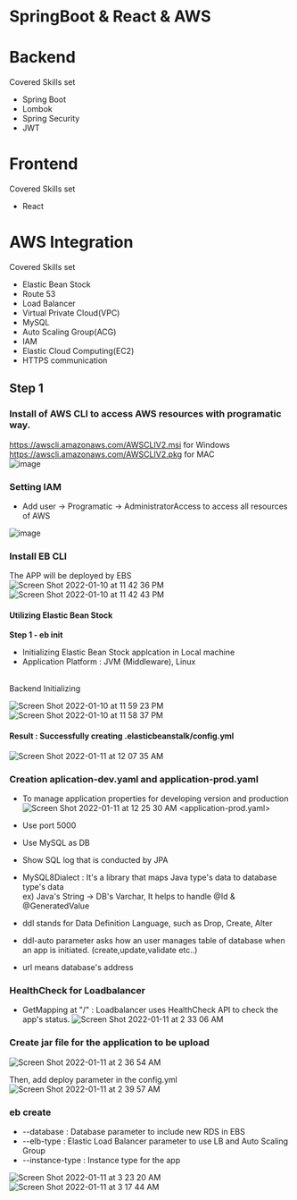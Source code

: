 # SpringBoot & React & AWS

# Backend
  Covered Skills set
  
  * Spring Boot
  * Lombok
  * Spring Security
  * JWT
    
# Frontend
  Covered Skills set
  
  * React 
    
# AWS Integration
  Covered Skills set
  
  * Elastic Bean Stock
  * Route 53
  * Load Balancer
  * Virtual Private Cloud(VPC)
  * MySQL
  * Auto Scaling Group(ACG)
  * IAM
  * Elastic Cloud Computing(EC2)
  * HTTPS communication
  
  ## Step 1
  ### Install of AWS CLI to access AWS resources with programatic way.
  https://awscli.amazonaws.com/AWSCLIV2.msi for Windows<br>
  https://awscli.amazonaws.com/AWSCLIV2.pkg for MAC <br>
  ![image](https://user-images.githubusercontent.com/76544061/148880697-45b554bf-5ea3-4cb1-8747-15aa8edec2ed.png)

  ### Setting IAM
  
  * Add user -> Programatic -> AdministratorAccess to access all resources of AWS <br>
  
  ![image](https://user-images.githubusercontent.com/76544061/148880944-0601718b-60e8-4ee0-9bf1-a0a71619872a.png)
  
  ### Install EB CLI
  The APP will be deployed by EBS <br>
  ![Screen Shot 2022-01-10 at 11 42 36 PM](https://user-images.githubusercontent.com/76544061/148882600-1b9d2a47-1483-4968-941a-303d123feb3b.png) <br>
  ![Screen Shot 2022-01-10 at 11 42 43 PM](https://user-images.githubusercontent.com/76544061/148882620-d244902e-87e0-461d-b49f-19a11d222b24.png)

  #### Utilizing Elastic Bean Stock 
  <strong> Step 1 - eb init </strong> <br>
  * Initializing Elastic Bean Stock applcation in Local machine <br>
  * Application Platform : JVM (Middleware), Linux 
  
  <br>
  Backend Initializing <br>
  
  ![Screen Shot 2022-01-10 at 11 59 23 PM](https://user-images.githubusercontent.com/76544061/148886255-3ed3c364-6764-40f9-937c-b4cff0efd76b.png) <br>
![Screen Shot 2022-01-10 at 11 58 37 PM](https://user-images.githubusercontent.com/76544061/148886270-bf8deac2-56d3-4e02-ac44-f62f33409de1.png) <br>


  
  #### Result : Successfully creating .elasticbeanstalk/config.yml <br>
  ![Screen Shot 2022-01-11 at 12 07 35 AM](https://user-images.githubusercontent.com/76544061/148884704-20d6a106-2b55-4770-bf1a-ba0a1862a137.png)

  ### Creation aplication-dev.yaml and application-prod.yaml
  * To manage application properties for developing version and production <br>
![Screen Shot 2022-01-11 at 12 25 30 AM](https://user-images.githubusercontent.com/76544061/148886190-d47d4c3b-2440-4b97-8997-8cbd3e841d1d.png)
 <application-prod.yaml>
 
  * Use port 5000
  * Use MySQL as DB
  * Show SQL log that is conducted by JPA
  * MySQL8Dialect : It's a library that maps Java type's data to database type's data<br>
  ex) Java's String -> DB's Varchar, It helps to handle @Id & @GeneratedValue <br>
  * ddl stands for Data Definition Language, such as Drop, Create, Alter
  * ddl-auto parameter asks how an user manages table of database when an app is initiated. (create,update,validate etc..)
  * url means database's address
  
  ### HealthCheck for Loadbalancer <br>
  * GetMapping at "/" : Loadbalancer uses HealthCheck API to check the app's status. 
  ![Screen Shot 2022-01-11 at 2 33 06 AM](https://user-images.githubusercontent.com/76544061/148899928-ad36c10f-f8b2-4ad5-8a69-18f01661b475.png)

 ### Create jar file for the application to be upload <br>
 ![Screen Shot 2022-01-11 at 2 36 54 AM](https://user-images.githubusercontent.com/76544061/148900530-9d5e4694-40a5-4669-99ea-2ac2b1f59796.png)
 
 Then, add deploy parameter in the config.yml<br>
 ![Screen Shot 2022-01-11 at 2 39 57 AM](https://user-images.githubusercontent.com/76544061/148900810-96e4dba3-58a7-45e8-aa3c-19e5788679a3.png)

 ### eb create
 * --database : Database parameter to include new RDS in EBS
 * --elb-type : Elastic Load Balancer parameter to use LB and Auto Scaling Group
 * --instance-type : Instance type for the app <br>
 
 ![Screen Shot 2022-01-11 at 3 23 20 AM](https://user-images.githubusercontent.com/76544061/148906551-36f120eb-8186-4858-99d2-f9158eea79ad.png) <br>
 ![Screen Shot 2022-01-11 at 3 17 44 AM](https://user-images.githubusercontent.com/76544061/148906597-6e4fe932-095d-42eb-be6c-676824b822fb.png)




  
